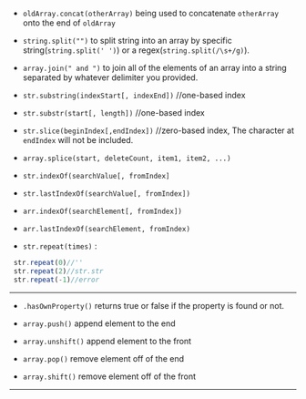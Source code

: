 * `oldArray.concat(otherArray)` being used to concatenate `otherArray` onto the end of `oldArray`

* `string.split("")` to split string into an array by specific string\(`string.split(' ')`\) or a regex\(`string.split(/\s+/g)`\).

* `array.join(" and ")` to join all of the elements of an array into a string separated by whatever delimiter you provided.

* `str.substring(indexStart[, indexEnd])`  //one-based index

* `str.substr(start[, length])`  //one-based index

* `str.slice(beginIndex[,endIndex])`  //zero-based index, The character at `endIndex` will not be included.

* `array.splice(start, deleteCount, item1, item2, ...)`

* `str.indexOf(searchValue[, fromIndex]`

* `str.lastIndexOf(searchValue[, fromIndex])`

* `arr.indexOf(searchElement[, fromIndex])`

* `arr.lastIndexOf(searchElement, fromIndex)`

* `str.repeat(times)` :

```js
 str.repeat(0)//''  
 str.repeat(2)//str.str  
 str.repeat(-1)//error
```

---

* `.hasOwnProperty()` returns true or false if the property is found or not.

* `array.push()` append element to the end

* `array.unshift()` append element to the front

* `array.pop()` remove element off of the end

* `array.shift()` remove element off of the front

---




